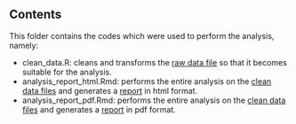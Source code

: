 ## Contents
This folder contains the codes which were used to perform the analysis, namely:
* clean_data.R: cleans and transforms the [raw data file](https://github.com/sulekata/Coding_1/tree/master/Term_Project/data/raw) so that it becomes suitable for the analysis.
* analysis_report_html.Rmd: performs the entire analysis on the [clean data files](https://github.com/sulekata/Coding_1/tree/master/Term_Project/data/clean) and generates a [report]() in html format.
* analysis_report_pdf.Rmd: performs the entire analysis on the [clean data files](https://github.com/sulekata/Coding_1/tree/master/Term_Project/data/clean) and generates a [report]() in pdf format.